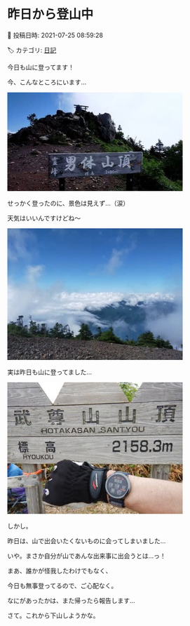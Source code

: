 # 昨日から登山中

📅 投稿日時: 2021-07-25 08:59:28

🏷️ カテゴリ: [日記](cc4b5682fb7b8b144980957a978653fb0.md)

今日も山に登ってます！


今、こんなところにいます…




![32539fe64653d7eb5b06a3450dab81e2.jpg](images/32539fe64653d7eb5b06a3450dab81e2.jpg)




せっかく登ったのに、景色は見えず…（涙）


天気はいいんですけどね〜




![5d900ca4d1cfd51efdc4c76f21bab320.jpg](images/5d900ca4d1cfd51efdc4c76f21bab320.jpg)







実は昨日も山に登ってました…




![e60c0b8171aa26ed8b61ade084791be8.jpg](images/e60c0b8171aa26ed8b61ade084791be8.jpg)




しかし。


昨日は、山で出会いたくないものに会ってしまいました…


いや。まさか自分が山であんな出来事に出会うとは…っ！





まあ、誰かが怪我したわけでもなく、


今日も無事登ってるので、ご心配なく。


なにがあったかは、また帰ったら報告します…





さて。これから下山しようかな。
